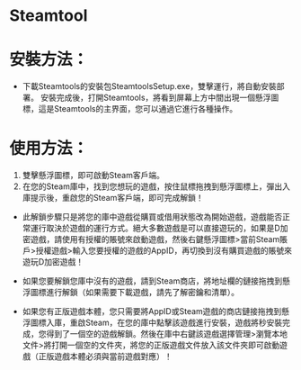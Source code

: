 # Steamtool

<h1>安裝方法：</h1>
<ul>
<li>下載Steamtools的安裝包SteamtoolsSetup.exe，雙擊運行，將自動安裝部署。
安裝完成後，打開Steamtools，將看到屏幕上方中間出現一個懸浮圖標，這是Steamtools的主界面，您可以通過它進行各種操作。</li>
</ul>

<h1>使用方法：</h1>
<ol><li>雙擊懸浮圖標，即可啟動Steam客戶端。</li>
<li>在您的Steam庫中，找到您想玩的遊戲，按住鼠標拖拽到懸浮圖標上，彈出入庫提示後，重啟您的Steam客戶端，即可完成解鎖！</li></ol>

<ul><li>此解鎖步驟只是將您的庫中遊戲從購買或借用狀態改為開始遊戲，遊戲能否正常運行取決於遊戲的運行方式。絕大多數遊戲是可以直接遊玩的，如果是D加密遊戲，請使用有授權的賬號來啟動遊戲，然後右鍵懸浮圖標>當前Steam賬戶>授權遊戲>輸入您要授權的遊戲的AppID，再切換到沒有購買遊戲的賬號來遊玩D加密遊戲！</li></ul>
<ul><li>如果您要解鎖您庫中沒有的遊戲，請到Steam商店，將地址欄的鏈接拖拽到懸浮圖標進行解鎖（如果需要下載遊戲，請先了解密鑰和清單）。</li></ul>
<ul><li>如果您有正版遊戲本體，您只需要將AppID或Steam遊戲的商店鏈接拖拽到懸浮圖標入庫，重啟Steam，在您的庫中點擊該遊戲進行安裝，遊戲將秒安裝完成，您得到了一個空的遊戲解鎖。然後在庫中右鍵該遊戲選擇管理>瀏覽本地文件>將打開一個空的文件夾，將您的正版遊戲文件放入該文件夾即可啟動遊戲（正版遊戲本體必須與當前遊戲對應）！</li></ul>
